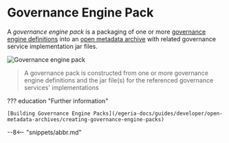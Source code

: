 <!-- SPDX-License-Identifier: CC-BY-4.0 -->
<!-- Copyright Contributors to the ODPi Egeria project. -->


# Governance Engine Pack

A *governance engine pack* is a packaging of one or more [governance engine definitions](/egeria-docs/concepts/governance-engine-definition) into an [open metadata archive](/egeria-docs/concepts/open-metadata-archive) with related governance service implementation jar files.

![Governance engine pack](/egeria-docs/guides/developer/open-metadata-archives/governance-engine-pack.svg)
> A governance pack is constructed from one or more governance engine definitions and the jar file(s) for the referenced governance services' implementations

??? education "Further information"

    [Building Governance Engine Packs](/egeria-docs/guides/developer/open-metadata-archives/creating-governance-engine-packs)


--8<-- "snippets/abbr.md"